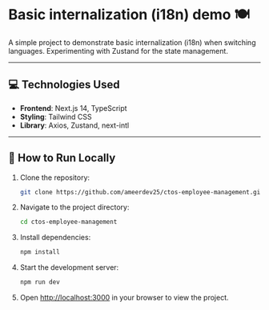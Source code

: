 # Basic internalization (i18n) demo  🍽️

A simple project to demonstrate basic internalization (i18n) when switching languages. Experimenting with Zustand for the state management. 

---

## 💻 Technologies Used

- **Frontend**: Next.js 14, TypeScript
- **Styling**: Tailwind CSS 
- **Library**: Axios, Zustand, next-intl  

---

## 🚀 How to Run Locally

1. Clone the repository:
   ```bash
   git clone https://github.com/ameerdev25/ctos-employee-management.git
   ```
2. Navigate to the project directory:
   ```bash
   cd ctos-employee-management
   ```
3. Install dependencies:
   ```bash
   npm install
   ```
4. Start the development server:
   ```bash
   npm run dev
   ```
5. Open [http://localhost:3000](http://localhost:3000) in your browser to view the project.

